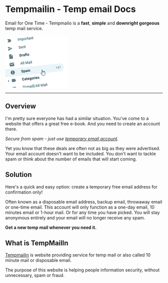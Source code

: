 # Tempmailin - Temp email Docs

Email for One Time - Tempmailo is a **fast**, **simple** and **downright gorgeous** temp mail service.

![temp mail](img/temporary-email.png)

---

## Overview

I'm pretty sure everyone has had a similar situation. You've come to a website that offers a great free e-book. And you need to create an account there.

*Secure from spam - just use [temporary email account](https://tempmailin.com/).*

Yet you know that these deals are often not as big as they were advertised. Your email account doesn't want to be included. You don't want to tackle spam or think about the number of emails that will start coming.

## Solution

Here's a quick and easy option: create a temporary free email address for confirmation only! 

Often known as a disposable email address, backup email, throwaway email or one-time email. This account will only function as a one-day email, 10 minutes email or 1-hour mail. Or for any time you have picked. You will stay anonymous entirely and your email will no longer receive any spam.

**Get a new temp mail whenever you need it.**

## What is TempMailIn

[Tempmailin](https://tempmailin.com/ "Tempmailin") is website providing service for temp mail or also called 10 minute mail or disposable email.

The purpose of this website is helping people information security, without unnecessary, spam or fraud.
